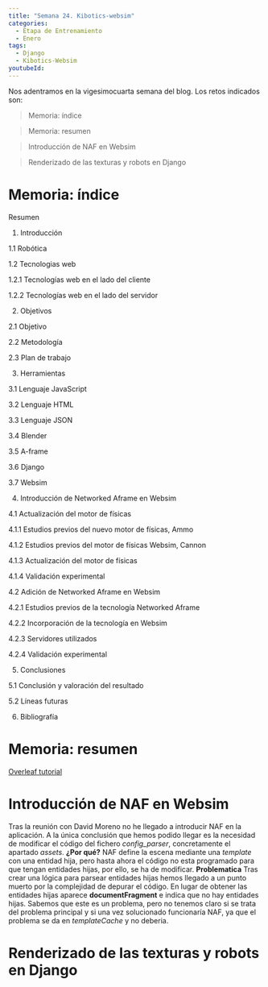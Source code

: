 ```yaml
---
title: "Semana 24. Kibotics-websim"
categories:
  - Etapa de Entrenamiento
  - Enero
tags:
  - Django
  - Kibotics-Websim
youtubeId: 
---
```


Nos adentramos en la vigesimocuarta semana del blog. Los retos indicados son:


> Memoria: índice 

> Memoria: resumen

> Introducción de NAF en Websim

> Renderizado de las texturas y robots en Django 

# Memoria: índice 

Resumen

1. Introducción

1.1 Robótica

1.2 Tecnologias web 

1.2.1 Tecnologías web en el lado del cliente

1.2.2 Tecnologías web en el lado del servidor 

2. Objetivos

2.1 Objetivo

2.2 Metodología

2.3 Plan de trabajo

3. Herramientas

3.1 Lenguaje JavaScript

3.2 Lenguaje HTML

3.3 Lenguaje JSON

3.4 Blender

3.5 A-frame

3.6 Django

3.7 Websim

4. Introducción de Networked Aframe en Websim

4.1 Actualización del motor de físicas

4.1.1 Estudios previos del nuevo motor de físicas, Ammo

4.1.2 Estudios previos del motor de físicas Websim, Cannon

4.1.3 Actualización del motor de físicas 

4.1.4 Validación experimental

4.2 Adición de Networked Aframe en Websim

4.2.1 Estudios previos de la tecnología Networked Aframe 

4.2.2 Incorporación de la tecnología en Websim

4.2.3 Servidores utilizados

4.2.4 Validación experimental

5. Conclusiones

5.1 Conclusión y valoración del resultado

5.2 Líneas futuras 

6.  Bibliografía

# Memoria: resumen

[Overleaf tutorial](https://www.youtube.com/watch?v=99swbZlIxTk)


# Introducción de NAF en Websim

Tras la reunión con David Moreno no he llegado a introducir NAF en la aplicación. A la única conclusión que hemos podido llegar es la necesidad de modificar el código del fichero *config_parser*, concretamente el apartado *assets*. **¿Por qué?** NAF define la escena mediante una *template* con una entidad hija, pero hasta ahora el código no esta programado para que tengan entidades hijas, por ello, se ha de modificar. **Problematica** Tras crear una lógica para parsear entidades hijas hemos llegado a un punto muerto por la complejidad de depurar el código. En lugar de obtener las entidades hijas aparece **documentFragment** e indica que no hay entidades hijas. Sabemos que este es un problema, pero no tenemos claro si se trata del problema principal y si una vez solucionado funcionaría NAF, ya que el problema se da en *templateCache* y no deberia. 

# Renderizado de las texturas y robots en Django 
